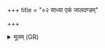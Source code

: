 +++
title = "०२ साध्या एकं जालदण्डम्"

+++
<details><summary>मूलम् (GR)</summary>

साध्या एकं जालदण्डम्  
उद्यत्य यन्त्य् ओजसा ।  
रुद्रा द्वितीयं वसवस् तृतीयम्  
आदित्यैर् एक उद्यतः ॥
</details>